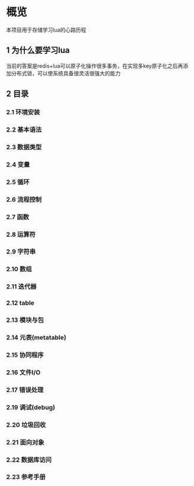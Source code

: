 # 概览

本项目用于存储学习lua的心路历程

## 1 为什么要学习lua

当前的答案是redis+lua可以原子化操作很多事务，在实现多key原子化之后再添加分布式锁，可以使系统具备很灵活很强大的能力

## 2 目录

### 2.1 环境安装

### 2.2 基本语法

### 2.3 数据类型

### 2.4 变量

### 2.5 循环

### 2.6 流程控制

### 2.7 函数

### 2.8 运算符

### 2.9 字符串

### 2.10 数组

### 2.11 迭代器

### 2.12 table

### 2.13 模块与包

### 2.14 元表(metatable)

### 2.15 协同程序

### 2.16 文件I/O

### 2.17 错误处理

### 2.19 调试(debug)

### 2.20 垃圾回收

### 2.21 面向对象

### 2.22 数据库访问

### 2.23 参考手册